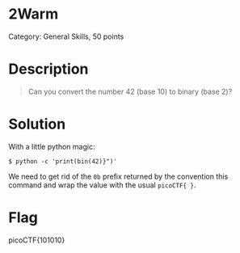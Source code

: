# 2Warm
Category: General Skills, 50 points

# Description
> Can you convert the number 42 (base 10) to binary (base 2)? 


# Solution

With a little python magic:

```
$ python -c 'print(bin(42)}")'
```

We need to get rid of the `0b` prefix returned by the convention this command
and wrap the value with the usual `picoCTF{ }`.

# Flag
picoCTF{101010}
